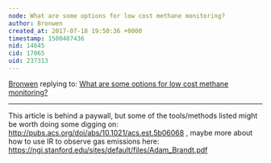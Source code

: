 ```yaml
---
node: What are some options for low cost methane monitoring? 
author: Bronwen
created_at: 2017-07-18 19:50:36 +0000
timestamp: 1500407436
nid: 14645
cid: 17065
uid: 237313
---
```




[Bronwen](../profile/Bronwen) replying to: [What are some options for low cost methane monitoring? ](../notes/stevie/07-12-2017/what-are-some-options-for-low-cost-methane-monitoring)

----
This article is behind a paywall, but some of the tools/methods listed might be worth doing some digging on: http://pubs.acs.org/doi/abs/10.1021/acs.est.5b06068 , maybe more about how to use IR to observe gas emissions here: https://ngi.stanford.edu/sites/default/files/Adam_Brandt.pdf